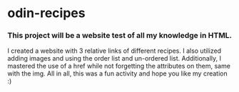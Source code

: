 # odin-recipes
<h3>This project will be a website test of all my knowledge in HTML.</h3>

<p>I created a website with 3 relative links of different recipes.
I also utilized adding images and using the order list and un-ordered list.
Additionally, I mastered the use of a href while not forgetting the attributes on them, same with the img. All in all, this was a fun activity and hope you like my creation :)</p>

